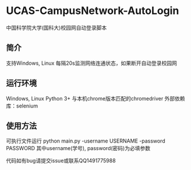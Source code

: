 # UCAS-CampusNetwork-AutoLogin
中国科学院大学(国科大)校园网自动登录脚本

## 简介
支持Windows, Linux
每隔20s监测网络连通状态，如果断开自动登录校园网
## 运行环境
Windows, Linux
Python 3+
与本机chrome版本匹配的chromedriver
外部依赖库：selenium
## 使用方法
可执行文件运行
python main.py -username USERNAME -password PASSWORD
其中username(学号), password(密码)为必填参数

代码如有bug请提交issue或联系QQ1491775988
